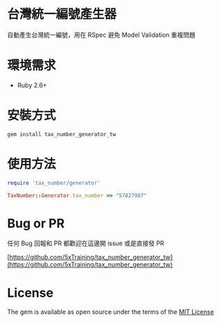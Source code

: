 # 台灣統一編號產生器

自動產生台灣統一編號，用在 RSpec 避免 Model Validation 重複問題

# 環境需求

- Ruby 2.6+

# 安裝方式

`gem install tax_number_generator_tw`

# 使用方法

```ruby
require 'tax_number/generator'

TaxNumber::Generator.tax_number => "57827987"
```

# Bug or PR

任何 Bug 回報和 PR 都歡迎在這邊開 issue 或是直接發 PR

[https://github.com/5xTraining/tax_number_generator_tw](https://github.com/5xTraining/tax_number_generator_tw) 

# License

The gem is available as open source under the terms of the [MIT License](https://opensource.org/licenses/MIT)